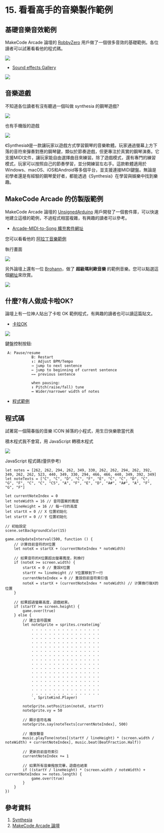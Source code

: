 # 15. 看看高手的音樂製作範例

## 基礎音樂音效範例

MakeCode Arcade 論壇的 [RobbyZero](https://forum.makecode.com/u/RobbyZero/summary) 用戶做了一個很多音效的基礎範例。各位讀者可以試著看看他的程式碼。

![](img/15/arcade16_01.png)


* [Sound effects Gallery](https://arcade.makecode.com/S34462-97758-42701-82980)

![](img/15/arcade16_02.png)

## 音樂遊戲 

不知道各位讀者有沒有聽過一個叫做 synthesia 的鋼琴遊戲?

![](/img/15/arcade16_03.gif)

也有手機版的遊戲

![](/img/15/arcade16_04.png)

《Synthesia》是一款讓玩家以遊戲方式學習鋼琴的音樂軟體。玩家通過螢幕上方下落的音符來彈奏對應的鋼琴鍵，類似於節奏遊戲，但更專注於真實的鋼琴演奏。它支援MIDI文件，讓玩家能自由選擇曲目來練習。除了遊戲模式，還有專門的練習模式，玩家可以按照自己的節奏學習，並分開練習左右手。這款軟體適用於Windows、macOS、iOS和Android等多個平台，並支援連接MIDI鍵盤。無論是初學者還是有經驗的鋼琴愛好者，都能透過《Synthesia》在學習與娛樂中找到樂趣。

## MakeCode Arcade 的仿製版範例

MakeCode Arcade 論壇的 [UnsignedArduino](https://forum.makecode.com/u/UnsignedArduino/summary) 用戶開發了一個套件庫，可以快速地建立這樣的範例，不過程式相當複雜，有興趣的讀者可以參考。

* [Arcade-MIDI-to-Song 擴充套件網址](https://github.com/UnsignedArduino/Arcade-MIDI-to-Song)

您可以看看他的 [阿拉丁音樂範例](https://arcade.makecode.com/29943-67280-78285-76595)

執行畫面

![](/img/15/arcade16_06.png)

另外論壇上還有一位 [Brohann](https://forum.makecode.com/u/Brohann/summary)，做了 **超級瑪利歐音樂** 的範例音樂。您可以點選這個[網址](https://arcade.makecode.com/S79351-61496-14893-03043)來欣賞。

![](/img/15/arcade16_05.png)


## 什麼?有人做成卡啦OK?

論壇上有一位神人貼出了卡啦 OK 範例程式，有興趣的讀者也可以讀這篇貼文。

* [卡拉OK](https://forum.makecode.com/t/karaoke/22038/1)

![](/img/15/arcade16_07.png)

鍵盤控制按鈕:


```
 A: Pause/resume
            B: Restart
            ↕: Adjust BPM/Tempo
            → jump to next sentence
            ← jump to beginning of current sentence
            ←← previous sentence

            when pausing:
            ↕ Pitch(raise/fall) tune
            ↔ Wider/narrower width of notes
```

* [程式範例](https://arcade.makecode.com/S18408-32820-19042-88868) 

## 程式碼

試著寫一個陽春版的音樂 ICON 掉落的小程式，用生日快樂歌當代表

積木程式我不會寫，用 JavaScript 轉積木程式

![](/img/15/arcade16_08.png)

JavaScript 程式碼(僅供參考)

```
let notes = [262, 262, 294, 262, 349, 330, 262, 262, 294, 262, 392, 349, 262, 262, 523, 440, 349, 330, 294, 466, 466, 440, 349, 392, 349]
let noteTexts = ["C", "C", "D", "C", "F", "E", "C", "C", "D", "C", "G", "F", "C", "C", "C5", "A", "F", "E", "D", "A#", "A#", "A", "F", "G", "F"]

let currentNoteIndex = 0
let noteWidth = 16 // 音符圖案的寬度
let lineHeight = 16 // 每一行的高度
let startX = 0 // X 位置初始化
let startY = 0 // Y 位置初始化

// 初始設定
scene.setBackgroundColor(15)

game.onUpdateInterval(500, function () {
    // 计算目前音符的X位置
    let noteX = startX + (currentNoteIndex * noteWidth)

    // 如果音符的X位置超出螢幕寬度，則換行
    if (noteX >= screen.width) {
        startX = 0 // 重設X位置
        startY += lineHeight // Y位置移到下一行
        currentNoteIndex = 0 // 重設目前音符索引值
        noteX = startX + (currentNoteIndex * noteWidth) // 计算換行後X的位置
    }

    // 如果超過螢幕高度，遊戲結束。
    if (startY >= screen.height) {
        game.over(true)
    } else {
        // 建立音符圖案
        let noteSprite = sprites.create(img`
            . . . . . . . . . . . . . . . . 
            . . . . . . . . . . . . . . . . 
            . . . . . . . . . . . . . . . . 
            . . . . . . . . . . . . . . . . 
            . . . . . . . . . . . . . . . . 
            . . . . . . . . . . . . . . . . 
            . . . . . . . . . . . . . . . . 
            . . . . . . . . . . . . . . . . 
            . . . . . . . . . . . . . . . . 
            . . . . . . . . . . . . . . . . 
            . . . . . . . . . . . . . . . . 
            . . . . . . . . . . . . . . . . 
            . . . . . . . . . . . . . . . . 
            . . . . . . . . . . . . . . . . 
            . . . . . . . . . . . . . . . . 
            . . . . . . . . . . . . . . . . 
            `, SpriteKind.Player)

        noteSprite.setPosition(noteX, startY)
        noteSprite.vy = 50

        // 顯示音符名稱
        noteSprite.say(noteTexts[currentNoteIndex], 500)

        // 播放聲音
        music.playTone(notes[(startY / lineHeight) * (screen.width / noteWidth) + currentNoteIndex], music.beat(BeatFraction.Half))

        // 更新目前音符索引
        currentNoteIndex += 1

        // 如果所有音樂撥放完畢，遊戲也結束
        if ((startY / lineHeight) * (screen.width / noteWidth) + currentNoteIndex >= notes.length) {
            game.over(true)
        }
    }
})

```

## 參考資料

1. [Synthesia](https://play.google.com/store/apps/details?id=com.synthesia.synthesia&hl=zh_TW)
2. [MakeCode Arcade 論壇](https://forum.makecode.com/)




